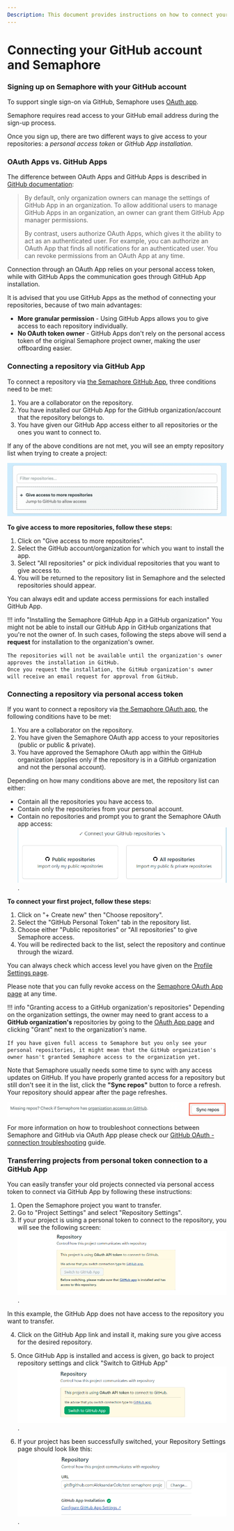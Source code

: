 ```yaml
---
Description: This document provides instructions on how to connect your GitHub account to Semaphore 2.0.
---
```


# Connecting your GitHub account and Semaphore

### Signing up on Semaphore with your GitHub account
To support single sign-on via GitHub, Semaphore uses [OAuth app](https://github.com/settings/connections/applications/328c742132e5407abd7d).

Semaphore requires read access to your GitHub email address during the sign-up process. 

Once you sign up, there are two different ways to give access to your repositories: a _personal access token_ or _GitHub App installation_.

### OAuth Apps vs. GitHub Apps
The difference between OAuth Apps and GitHub Apps is described in [GitHub documentation](https://docs.github.com/en/developers/apps/about-apps):

> By default, only organization owners can manage the settings of GitHub App in an organization. To allow additional users to manage GitHub Apps in an organization, an owner can grant them GitHub App manager permissions.
> 
> By contrast, users authorize OAuth Apps, which gives it the ability to act as an authenticated user. For example, you can authorize an OAuth App that finds all notifications for an authenticated user. You can revoke permissions from an OAuth App at any time.

Connection through an OAuth App relies on your personal access token, while with GitHub Apps the communication goes through GitHub App installation.

It is advised that you use GitHub Apps as the method of connecting your repositories, because of two main advantages:

- **More granular permission** - Using GitHub Apps allows you to give access to each repository individually.
- **No OAuth token owner** - GitHub Apps don't rely on the personal access token of the original Semaphore project owner, making the user offboarding easier. 

### Connecting a repository via GitHub App
To connect a repository via [the Semaphore GitHub App](https://github.com/apps/semaphore-ci-cd), three conditions need to be met:  
1. You are a collaborator on the repository.  
2. You have installed our GitHub App for the GitHub organization/account that the repository belongs to.  
3. You have given our GitHub App access either to all repositories or the ones you want to connect to.  

If any of the above conditions are not met, you will see an empty repository list when trying to create a project:

![GH App - Empty list](https://raw.githubusercontent.com/semaphoreci/docs/master/public/gh_images/ghapp_zero.png)

**To give access to more repositories, follow these steps:**

1. Click on "Give access to more repositories".  
2. Select the GitHub account/organization for which you want to install the app.  
3. Select "All repositories" or pick individual repositories that you want to give access to.   
4. You will be returned to the repository list in Semaphore and the selected repositories should appear.   

You can always edit and update access permissions for each installed GitHub App. 

!!! info "Installing the Semaphore GitHub App in a GitHub organization"
    You might not be able to install our GitHub App in GitHub organizations that you're not the owner of. In such cases, following the steps above will send a **request** for installation to the organization's owner. 
    
    The repositories will not be available until the organization's owner approves the installation in GitHub. 
    Once you request the installation, the GitHub organization's owner will receive an email request for approval from GitHub.

### Connecting a repository via personal access token
If you want to connect a repository via [the Semaphore OAuth app](https://github.com/settings/connections/applications/328c742132e5407abd7d), the following conditions have to be met:

1. You are a collaborator on the repository.
2. You have given the Semaphore OAuth app access to your repositories (public or public & private).
3. You have approved the Semaphore OAuth app within the GitHub organization (applies only if the repository is in a GitHub organization and not the personal account).

Depending on how many conditions above are met, the repository list can either: 
- Contain all the repositories you have access to.
- Contain only the repositories from your personal account.
- Contain no repositories and prompt you to grant the Semaphore OAuth app access:
![OAuth permissions](https://raw.githubusercontent.com/semaphoreci/docs/master/public/gh_images/oauth_permissions.png).

**To connect your first project, follow these steps:**  
1. Click on "+ Create new" then "Choose repository".  
2. Select the "GitHub Personal Token" tab in the repository list.  
3. Choose either "Public repositories" or "All repositories" to give Semaphore access.  
4. You will be redirected back to the list, select the repository and continue through the wizard.  

You can always check which access level you have given on the [Profile Settings page](https://me.semaphoreci.com/account).

Please note that you can fully revoke access on the [Semaphore OAuth App page](https://github.com/settings/connections/applications/328c742132e5407abd7d) at any time.

!!! info "Granting access to a GitHub organization's repositories"
    Depending on the organization settings, the owner may need to grant access to a **GitHub organization's** repositories by going to the [OAuth App page](https://github.com/settings/connections/applications/328c742132e5407abd7d) and clicking "Grant" next to the organization's name. 
    
    If you have given full access to Semaphore but you only see your personal repositories, it might mean that the GitHub organization's owner hasn't granted Semaphore access to the organization yet. 

Note that Semaphore usually needs some time to sync with any access updates on GitHub. If you have properly granted access for a repository but still don't see it in the list, click the **"Sync repos"** button to force a refresh. Your repository should appear after the page refreshes. 

![OAuth Refresh](https://raw.githubusercontent.com/semaphoreci/docs/master/public/gh_images/oauth_refresh.png)

For more information on how to troubleshoot connections between Semaphore and GitHub via OAuth App please check our [GitHub OAuth - connection troubleshooting](https://docs.semaphoreci.com/account-management/checking-the-connection-between-github-and-semaphore-2.0/) guide.

### Transferring projects from personal token connection to a GitHub App
You can easily transfer your old projects connected via personal access token to connect via GitHub App by following these instructions:

1. Open the Semaphore project you want to transfer.  
2. Go to "Project Settings" and select "Repository Settings".  
3. If your project is using a personal token to connect to the repository, you will see the following screen:
![GH App - Transfer project](https://raw.githubusercontent.com/semaphoreci/docs/master/public/gh_images/transfer_no_access.png).

In this example, the GitHub App does not have access to the repository you want to transfer.

4. Click on the GitHub App link and install it, making sure you give access for the desired repository.  
5. Once GitHub App is installed and access is given, go back to project repository settings and click "Switch to GitHub App"
![GH App - Transfer project](https://raw.githubusercontent.com/semaphoreci/docs/master/public/gh_images/transfer_access.png). 

6. If your project has been successfully switched, your Repository Settings page should look like this:
![GH App - Transfer success](https://raw.githubusercontent.com/semaphoreci/docs/master/public/gh_images/transfer_success.png).
